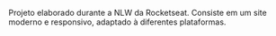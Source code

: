 Projeto elaborado durante a NLW da Rocketseat. Consiste em um site moderno e responsivo, adaptado à diferentes plataformas. 
